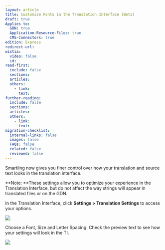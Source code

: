 ```yaml
---
layout: article
title: Customize Fonts in the Translation Interface (Beta)
draft: true
Applies to:
  GDN: true
  Application-Resource-Files: true
  CMS-Connectors: true
edition: Express
redirect-url:
wistia:
  video: false
  id:
read-first:
  include: false
  sections:
  articles:
  others:
    - link:
      text:
further-reading:
  include: false
  sections:
  articles:
  others:
    - link:
      text:
migration-checklist:
  internal-links: false
  images: false
  FAQs: false
  related: false
  reviewed: false
---
```


Smartling now gives you finer control over how your translation and source text looks in the translation interface.

**Note: **These settings allow you to optimize your experience in the Translation Interface, but do not affect the way strings will appear in translated files or on the GDN.

In the Translation Interface, click **Settings > Translation Settings** to access your options.

![](/hc/en-us/article_attachments/203738368/Smartling___Translations_Management.png)

Choose a Font, Size and Letter Spacing. Check the preview text to see how your settings will look in the TI.

![](/hc/en-us/article_attachments/203637917/Smartling___Translations_Management.png)